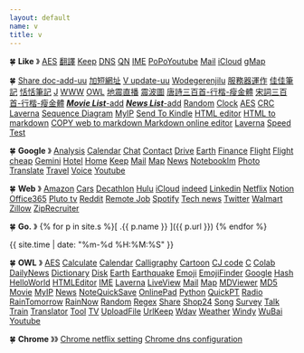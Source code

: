 ```yaml
---
layout: default
name: v
title: v
---
```

🍀 **Like** 》
[AES](https://j.jwint.net/aes)
[翻譯](https://translate.google.com/?source=gtx&sl=en&tl=zh-TW&op=translate)
[Keep](https://keep.google.com/u/2/)
[DNS](https://account.squarespace.com/domains/managed/jwint.net)
[QN](https://qn.jwint.net)
[IME](https://www.google.com/inputtools/try/)
[PoPoYoutube](https://www.youtube.com/@popo12138)
[Mail](https://mail.google.com/mail/u/3/#inbox)
[iCloud](https://www.icloud.com/mail/)
[gMap](https://www.google.com.tw/maps/@25.1348414,121.7449379,27037m/data=!3m1!1e3?entry=ttu)

🍀
[Share doc](https://go.jwint.net/doclist)[-add](https://go.jwint.net/aaaA-doc-create)[-uu](https://go.jwint.net/share-update-check)
[加短網址](https://go.jwint.net/url)
[V update](https://go.jwint.net/zzz240705225721)[-uu](https://go.jwint.net/dwzgxqr)
[Wodegerenjilu](https://go.jwint.net/wodegerenjilu)
[服務器運作](https://go.jwint.net/srvoperstatus)
[佳佳筆記](https://go.jwint.net/jjnote)
[恬恬筆記](https://go.jwint.net/gtnote)
[J](https://j.jwint.net/)
[WWW](https://www.jwint.net/)
[OWL](https://d.jwint.net/owl)
[地震直播](https://goo.gl/mcGmDE)
[震波圖](https://palert.earth.sinica.edu.tw/realtime)
[唐詩三百首](https://share.jwint.net/doc/唐詩三百首)[-行楷](https://share.jwint.net/doc/唐詩三百首.pdf)[-瘦金體](https://share.jwint.net/doc/唐詩三百首_瘦金體.pdf)
[宋詞三百首](https://share.jwint.net/doc/宋詞三百首)[-行楷](https://share.jwint.net/doc/宋詞三百首.pdf)[-瘦金體](https://share.jwint.net/doc/宋詞三百首_瘦金體.pdf)
[***Movie List***](https://d.jwint.net/movie%20list)[-add](https://go.jwint.net/zzz240408144224)
[***News List***](https://d.jwint.net/NewsList)[-add](https://go.jwint.net/zzz240430141619)
[Random](https://d.jwint.net/AES)
[Clock](https://go.jwint.net/zzz240604101122)
[AES](https://d.jwint.net/AES)
[CRC](https://j.jwint.net/hash)
[Laverna](https://j.jwint.net/laverna)
[Sequence Diagram](https://seq.jwint.net/)
[MyIP](https://go.jwint.net/dnsmyip)
[Send To Kindle](https://go.jwint.net/sendtokindle)
[HTML editor](https://go.jwint.net/dnshtml)
[HTML to markdown](https://go.jwint.net/htmlToMarkdown)
[COPY web to markdown Markdown online editor](https://go.jwint.net/zzz2407052303)
[Laverna](https://go.jwint.net/dnslaverna)
[Speed Test](https://go.jwint.net/speedtest)

🍀
**Google** 》
[Analysis](https://analytics.google.com/)
[Calendar](https://calendar.google.com/)
[Chat](https://mail.google.com/chat/)
[Contact](https://contacts.google.com/)
[Drive](https://drive.google.com/)
[Earth](https://earth.google.com/web/)
[Finance](https://www.google.com/finance/portfolio/)
[Flight](https://www.google.com/travel/flights)
[Flight cheap](https://www.google.com/travel/explore)
[Gemini](https://gemini.google.com/app)
[Hotel](https://www.google.com/travel/search)
[Home](https://home.google.com/)
[Keep](https://keep.google.com/)
[Mail](https://mail.google.com/)
[Map](https://www.google.com.tw/maps/)
[News](https://news.google.com/home?hl=zh-TW&gl=TW&ceid=TW:zh-Hant)
[Notebooklm](https://notebooklm.google.com/)
[Photo](https://photos.google.com/)
[Translate](https://go.jwint.net/translate)
[Travel](https://www.google.com/travel/)
[Voice](https://voice.google.com/)
[Youtube](https://www.youtube.com/)

🍀
**Web** 》
[Amazon](https://www.amazon.com/)
[Cars](https://www.cars.com/shopping/results/?dealer_id=&include_shippable=false&keyword=&list_price_max=&list_price_min=&maximum_distance=50&mileage_max=&monthly_payment=&page_size=20&sort=list_price&stock_type=new&year_max=&year_min=&zip=33596)
[Decathlon](https://www.decathlon.com/)
[Hulu](https://www.hulu.com/content?tab=tv)
[iCloud](https://www.icloud.com/)
[indeed](https://go.jwint.net/zzz240514100647)
[Linkedin](https://www.linkedin.com/feed/)
[Netflix](https://www.netflix.com/)
[Notion](https://www.notion.so/)
[Office365](https://www.microsoft365.com/)
[Pluto tv](https://pluto.tv/en/live-tv/5268abcd0ce20a8472000114)
[Reddit](https://www.reddit.com/)
[Remote Job](https://go.jwint.net/zzz240514100810)
[Spotify](https://open.spotify.com/)
[Tech news](https://technews.tw/)
[Twitter](https://twitter.com/)
[Walmart](https://www.walmart.com/)
[Zillow](https://www.zillow.com/homes/33596_rb/)
[ZipRecruiter](https://go.jwint.net/zzz240514100727)



🍀
**Go.** 》
{% for p in site.s %}[ .{{ p.name }} ]({{ p.url }}) {% endfor %}


{{ site.time | date: "%m-%d %H:%M:%S" }}


🍀 **OWL** 》
[AES](https://aes.jwint.net/)
[Calculate](https://cal.jwint.net/)
[Calendar](https://calendar.jwint.net/)
[Calligraphy](https://calligraphylist.jwint.net/)
[Cartoon](https://carton.jwint.net/)
[CJ code](https://cj.jwint.net/)
[C](https://conline.jwint.net/)
[Colab](https://colab.jwint.net/)
[DailyNews](https://ppp.jwint.net/todaynews)
[Dictionary](https://dic.jwint.net/)
[Disk](https://disk.jwint.net/)
[Earth](https://earth.jwint.net/)
[Earthquake](https://earthquake.jwint.net/)
[Emoji](https://emoji.jwint.net/)
[EmojiFinder](https://emojifinder.jwint.net/)
[Google](https://google.jwint.net/)
[Hash](https://hash.jwint.net/)
[HelloWorld](https://owl.jwint.net/HelloWorld)
[HTMLEditor](https://html.jwint.net/)
[IME](https://ime.jwint.net/)
[Laverna](https://laverna.jwint.net/)
[LiveView](https://liveview.jwint.net/)
[Mail](https://mail.jwint.net/)
[Map](https://map.jwint.net/)
[MDViewer](https://md.jwint.net/)
[MD5](https://md5.jwint.net/)
[Movie](https://movie.jwint.net/)
[MyIP](https://myip.jwint.net/)
[News](https://news.jwint.net/)
[NoteQuickSave](https://n.jwint.net/)
[OnlinePad](https://onlinepad.jwint.net/)
[Python](https://python.jwint.net/)
[QuickPT](https://qp.jwint.net/)
[Radio](https://radio.jwint.net/)
[RainTomorrow](https://rain.jwint.net/)
[RainNow](https://rainnow.jwint.net/)
[Random](https://random.jwint.net/)
[Regex](https://regex.jwint.net/)
[Share](https://share.jwint.net/)
[Shop24](https://shop.jwint.net/)
[Song](https://song.jwint.net/)
[Survey](https://n.jwint.net/)
[Talk](https://talk.jwint.net/)
[Train](https://train.jwint.net/)
[Translator](https://trans.jwint.net/)
[Tool](https://tool.jwint.net/)
[TV](https://tv.jwint.net/)
[UploadFile](https://u.jwint.net/)
[UrlKeep](https://url.jwint.net/)
[Wdav](https://wdav.jwint.net/)
[Weather](https://weather.jwint.net/)
[Windy](https://windy.jwint.net/)
[WuBai](https://500.jwint.net/)
[Youtube](https://youtube.jwint.net/)

🍀 
**Chrome** 》》 
[Chrome netflix setting](chrome://settings/content/all?searchSubpage=netflix)
[Chrome dns configuration](chrome://net-internals/#dns)

